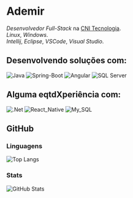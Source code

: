 # Ademir

_Desenvolvedor Full-Stack_ na [CNI Tecnologia](https://www.falex.com.br/).\
_Linux_, _Windows_.\
_Intellij_, _Eclipse_, _VSCode_, _Visual Studio_.

## Desenvolvendo soluções com:

![Java](https://img.shields.io/badge/Java-000?style=for-the-badge&logo=openjdk&logColor=red)
![Spring-Boot](https://img.shields.io/badge/Spring--Boot-6DB33F?style=for-the-badge&logo=spring-boot&logoColor=white)
![Angular](https://img.shields.io/badge/Angular-DD0031?style=for-the-badge&logo=angular&logoColor=white)
![SQL Server](https://img.shields.io/badge/Microsoft_SQL_Server-0067b8?style=for-the-badge&logo=microsoft-sql-server&logoColor=white)

## Alguma eqtdXperiência com:

![.Net](https://img.shields.io/badge/.NET-5C2D91?style=for-the-badge&logo=dotnet)
![React_Native](https://img.shields.io/badge/React_Native-20232A?style=for-the-badge&logo=react)
![My_SQL](https://img.shields.io/badge/MySQL-005C84?style=for-the-badge&logo=mysql&logoColor=white)

## GitHub

### Linguagens

![Top Langs](https://github-readme-stats-git-masterrstaa-rickstaa.vercel.app/api/top-langs/?username=ademirsantosjr&layout=compact&bg_color=000&border_color=30A3DC&title_color=E94D5F&text_color=FFF)

### Stats

![GitHub Stats](https://github-readme-stats.vercel.app/api?username=ademirsantosjr&theme=transparent&bg_color=000&border_color=30A3DC&show_icons=true&icon_color=30A3DC&title_color=E94D5F&text_color=FFF)
